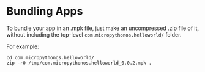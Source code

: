 # Bundling Apps

To bundle your app in an .mpk file, just make an uncompressed .zip file of it, without including the top-level `com.micropythonos.helloworld/` folder.

For example:

```
cd com.micropythonos.helloworld/
zip -r0 /tmp/com.micropythonos.helloworld_0.0.2.mpk .
```

